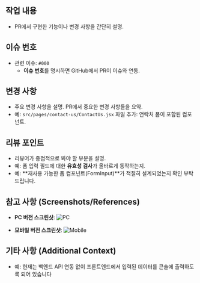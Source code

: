 ## 작업 내용
- PR에서 구현한 기능이나 변경 사항을 간단히 설명.

## 이슈 번호
- 관련 이슈: `#000`
  - **이슈 번호**를 명시하면 GitHub에서 PR이 이슈와 연동.

## 변경 사항
- 주요 변경 사항을 설명. PR에서 중요한 변경 사항들을 요약.
- 예: `src/pages/contact-us/ContactUs.jsx` 파일 추가: 연락처 폼이 포함된 컴포넌트.

## 리뷰 포인트
- 리뷰어가 중점적으로 봐야 할 부분을 설명.
- 예: 폼 입력 필드에 대한 **유효성 검사**가 올바르게 동작하는지.
- 예: **재사용 가능한 폼 컴포넌트(FormInput)**가 적절히 설계되었는지 확인 부탁드립니다.
  
## 참고 사항 (Screenshots/References)
- **PC 버전 스크린샷**:
  ![PC](https://example.com/pc-screenshot.png)

- **모바일 버전 스크린샷**:
  ![Mobile](https://example.com/mobile-screenshot.png)

## 기타 사항 (Additional Context)
- 예: 현재는 백엔드 API 연동 없이 프론트엔드에서 입력된 데이터를 콘솔에 출력하도록 되어 있습니다
